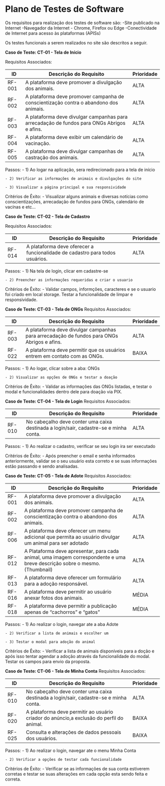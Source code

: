 # Plano de Testes de Software


Os requisitos para realização dos testes de software são:
	-Site publicado na Internet
	-Navegador da Internet - Chrome, Firefox ou Edge
	-Conectividade de Internet para acesso às plataformas (APISs)

Os testes funcionais a serem realizados no site são descritos a seguir.

**Caso de Teste: CT-01 - Tela de Início**

Requisitos Associados:

|ID    | Descrição do Requisito  | Prioridade |
|------|-----------------------------------------|----|
|RF-001| A plataforma deve promover a divulgação dos animais. | ALTA | 
|RF-002|A plataforma deve promover campanha de conscientização contra o abandono dos animais.| ALTA |
|RF-003| A plataforma deve divulgar campanhas para arrecadação de fundos para ONGs Abrigos e afins. | ALTA | 
|RF-004| A plataforma deve exibir um calendário de vacinação.  | ALTA | 
|RF-005| A plataforma deve divulgar campanhas de castração dos animais. | ALTA | 

Passos:
	- 1) Ao logar na aplicação, sera redirecionado para a tela de início

	- 2) Verificar as informações de animais e divulgações do site

	- 3) Visualizar a página principal e sua responsividade

Critérios de Êxito:
	- Visualizar alguns animais e diversas notícias como conscientizações, arrecadação de fundos para
	ONGs, calendário de vacínas e etc...


**Caso de Teste: CT-02 - Tela de Cadastro**

Requisitos Associados:

|ID    | Descrição do Requisito  | Prioridade |
|------|-----------------------------------------|----|
|RF-014| A plataforma deve oferecer a funcionalidade de cadastro para todos usuários. | ALTA | 


Passos:
	- 1) Na tela de login, clicar em cadastre-se

	- 2) Preencher as informações requeridas e criar o usuario

Critérios de Êxito:
	- Validar campos, informções, caracteres e se o usuario foi criado em local storage. Testar a funcionalidade
	de limpar e responsividade.


**Caso de Teste: CT-03 - Tela de ONGs**
Requisitos Associados:

|ID    | Descrição do Requisito  | Prioridade |
|------|-----------------------------------------|----|
|RF-003| A plataforma deve divulgar campanhas para arrecadação de fundos para ONGs Abrigos e afins. | ALTA | 
|RF-022| A plataforma deve permitir que os usuários entrem em contato com as ONGs. | BAIXA | 


Passos:
	- 1) Ao logar, clicar sobre a aba: ONGs

	- 2) Visualizar as opções de ONGs e testar a doação

Critérios de Êxito:
	- Validar as informações das ONGs listadas, e testar o modal e funcionalidades dentro dele para
	doação via PIX.



**Caso de Teste: CT-04 - Tela de Login**
Requisitos Associados:

|ID    | Descrição do Requisito  | Prioridade |
|------|-----------------------------------------|----|
|RF-010| No cabeçalho deve conter uma caixa destinada a login/sair, cadastre-se e minha conta. | ALTA | 


Passos:
	- 1) Ao realizar o cadastro, verificar se seu login ira ser executado

Critérios de Êxito:
	- Após preencher o email e senha informados anteriormente, validar se o seu usuário esta correto
	e se suas informações estão passando e sendo analisadas.


**Caso de Teste: CT-05 - Tela de Adote**
Requisitos Associados:

|ID    | Descrição do Requisito  | Prioridade |
|------|-----------------------------------------|----|
|RF-001| A plataforma deve promover a divulgação dos animais. | ALTA | 
|RF-002|A plataforma deve promover campanha de conscientização contra o abandono dos animais.| ALTA |,
|RF-006| A plataforma deve oferecer um menu adicional que permita ao usuário divulgar um animal para ser adotado | ALTA | 
|RF-012| A Plataforma deve apresentar, para cada animal, uma imagem correspondente e uma breve descrição sobre o mesmo. (Thumbnail) | ALTA | 
|RF-013| A plataforma deve oferecer um formulário para a adoção responsável. | ALTA | 
|RF-016| A plataforma deve permitir ao usuário anexar fotos dos animais. | MÉDIA | 
|RF-018| A plataforma deve permitir a publicação apenas de “cachorros” e “gatos” | MÉDIA | 


Passos:
	- 1) Ao realizar o login, navegar ate a aba Adote

	- 2) Verificar a lista de animais e escolher um

	- 3) Testar o modal para adoção do animal

Critérios de Êxito:
	- Verificar a lista de animais disponíveis para a doção e após isso tentar agendar a adoção através
	da funcionalidade do modal. Testar os campos para envio da proposta.


**Caso de Teste: CT-06 - Tela de Minha Conta**
Requisitos Associados:

|ID    | Descrição do Requisito  | Prioridade |
|------|-----------------------------------------|----|
|RF-010| No cabeçalho deve conter uma caixa destinada a login/sair, cadastre-se e minha conta. | ALTA | 
|RF-020| A plataforma deve permitir ao usuário criador do anúncio,a exclusão do perfil do animal. | BAIXA | 
|RF-025| Consulta e alterações de dados pessoais dos usuários. | BAIXA |


Passos:
	- 1) Ao realizar o login, navegar ate o menu Minha Conta

	- 2) Verificar a opções de testar cada funcionalidade

Critérios de Êxito:
	- Verificar se as informações de sua conta estiverem corretas e testar se suas alterações em cada
	opção esta sendo feita e correta.

